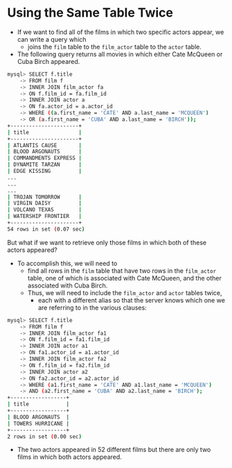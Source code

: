 # Using the Same Table Twice

- If we want to find all of the films in which two specific actors appear, we can write a query which 
  - joins the `film` table to the `film_actor` table to the `actor` table.
- The following query returns all movies in which either Cate McQueen or Cuba Birch appeared.

```bash
mysql> SELECT f.title
    -> FROM film f
    -> INNER JOIN film_actor fa
    -> ON f.film_id = fa.film_id
    -> INNER JOIN actor a
    -> ON fa.actor_id = a.actor_id
    -> WHERE ((a.first_name = 'CATE' AND a.last_name = 'MCQUEEN')
    -> OR (a.first_name = 'CUBA' AND a.last_name = 'BIRCH'));
+----------------------+
| title                |
+----------------------+
| ATLANTIS CAUSE       |
| BLOOD ARGONAUTS      |
| COMMANDMENTS EXPRESS |
| DYNAMITE TARZAN      |
| EDGE KISSING         |
...
...
...
| TROJAN TOMORROW      |
| VIRGIN DAISY         |
| VOLCANO TEXAS        |
| WATERSHIP FRONTIER   |
+----------------------+
54 rows in set (0.07 sec)
```



But what if we want to retrieve only those films in which both of these actors appeared?

- To accomplish this, we will need to 
  - find all rows in the `film` table that have two rows in the `film_actor` table, one of which is associated with Cate McQueen, and the other associated with Cuba Birch. 
  - Thus, we will need to include the `film_actor` and `actor` tables twice, 
    - each with a different alias so that the server knows which one we are referring to in the various clauses:

```bash
mysql> SELECT f.title
    -> FROM film f
    -> INNER JOIN film_actor fa1
    -> ON f.film_id = fa1.film_id
    -> INNER JOIN actor a1
    -> ON fa1.actor_id = a1.actor_id
    -> INNER JOIN film_actor fa2
    -> ON f.film_id = fa2.film_id
    -> INNER JOIN actor a2
    -> ON fa2.actor_id = a2.actor_id
    -> WHERE (a1.first_name = 'CATE' AND a1.last_name = 'MCQUEEN')
    -> AND (a2.first_name = 'CUBA' AND a2.last_name = 'BIRCH');
+------------------+
| title            |
+------------------+
| BLOOD ARGONAUTS  |
| TOWERS HURRICANE |
+------------------+
2 rows in set (0.00 sec)
```

- The two actors appeared in 52 different films but there are only two films in which both actors appeared.